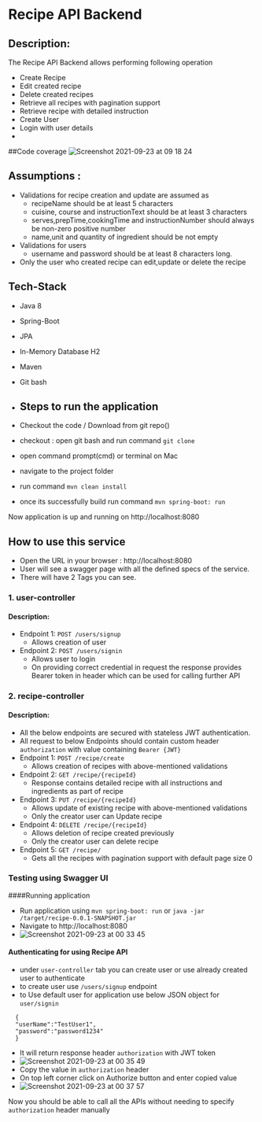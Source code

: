 # Recipe API Backend

## Description:
The Recipe API Backend allows performing following operation
- Create Recipe
- Edit created recipe
- Delete created recipes
- Retrieve all recipes with pagination support
- Retrieve recipe with detailed instruction
- Create User 
- Login with user details
- 
##Code coverage
![Screenshot 2021-09-23 at 09 18 24](https://user-images.githubusercontent.com/14979620/134470003-aee1b61a-8860-43e4-b1bf-8108693e60a3.png)

## Assumptions :
- Validations for recipe creation and update are assumed as 
  - recipeName should be at least 5 characters
  - cuisine, course and instructionText should be at least 3 characters
  - serves,prepTime,cookingTime and instructionNumber should always be non-zero positive number
  - name,unit and quantity of ingredient should be not empty
- Validations for users
  - username and password should be at least 8 characters long.
- Only the user who created recipe can edit,update or delete the recipe

## Tech-Stack
- Java 8
- Spring-Boot
- JPA
- In-Memory Database H2
- Maven
- Git bash

- ## Steps to run the application
- Checkout the code / Download from git repo()
- checkout : open git bash and run command `git clone `
- open command prompt(cmd) or terminal on Mac
- navigate to the project folder
- run command `mvn clean install`
- once its successfully build run command `mvn spring-boot: run`

Now application is up and running on http://localhost:8080

## How to use this service
- Open the URL in your browser : http://localhost:8080
- User will see a swagger page with all the defined specs of the service.
- There will have 2 Tags you can see.


### 1. user-controller
#### Description:
- Endpoint 1: `POST /users/signup`
  - Allows creation of user
- Endpoint 2: `POST /users/signin`
  - Allows user to login
  - On providing correct credential in request the response provides Bearer token in header which can be used for calling further API

### 2. recipe-controller
#### Description:
- All the below endpoints are secured with stateless JWT authentication.
- All request to below Endpoints should contain custom header `authorization` with value containing `Bearer {JWT}`
- Endpoint 1:  `POST /recipe/create`
    - Allows creation of recipes with above-mentioned validations
- Endpoint 2: `GET /recipe/{recipeId}`
    - Response contains detailed recipe with all instructions and ingredients as part of recipe
- Endpoint 3: `PUT /recipe/{recipeId}`
  - Allows update of existing recipe with above-mentioned validations
  - Only the creator user can Update recipe
- Endpoint 4: `DELETE /recipe/{recipeId}`
  - Allows deletion of recipe created previously 
  - Only the creator user can delete recipe
- Endpoint 5: `GET /recipe/`
    - Gets all the recipes with pagination support with default page size 0
    

### Testing using Swagger UI

####Running application
- Run application using `mvn spring-boot: run` or `java -jar /target/recipe-0.0.1-SNAPSHOT.jar`
- Navigate to http://localhost:8080
- ![Screenshot 2021-09-23 at 00 33 45](https://user-images.githubusercontent.com/14979620/134431549-93e3718e-85c5-4f24-970c-2f4998d0c337.png)


#### Authenticating for using Recipe API
- under `user-controller` tab you can create user or use already created user to authenticate 
- to create user use `/users/signup` endpoint
- to Use default user for application use below JSON object for `user/signin`
```
  {
  "userName":"TestUser1",
  "password":"password1234"
  } 
```
- It will return response header `authorization` with JWT token
- ![Screenshot 2021-09-23 at 00 35 49](https://user-images.githubusercontent.com/14979620/134431617-56e89f8d-5c41-4daf-bf00-cae108677c86.png)
- Copy the value in `authorization` header
- On top left corner click on Authorize button and enter copied value
- ![Screenshot 2021-09-23 at 00 37 57](https://user-images.githubusercontent.com/14979620/134431583-a86083de-afed-4d23-b2b9-ff5440c51a30.png)


Now you should be able to call all the APIs without needing to specify `authorization` header manually 
